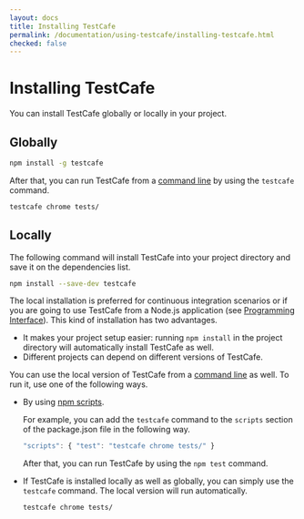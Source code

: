 ```yaml
---
layout: docs
title: Installing TestCafe
permalink: /documentation/using-testcafe/installing-testcafe.html
checked: false
---
```

# Installing TestCafe

You can install TestCafe globally or locally in your project.

## Globally

```bash
npm install -g testcafe
```

After that, you can run TestCafe from a [command line](command-line-interface.md) by using the `testcafe` command.

```bash
testcafe chrome tests/
```

## Locally

The following command will install TestCafe into your project directory and save it on the dependencies list.

```bash
npm install --save-dev testcafe
```

The local installation is preferred for continuous integration scenarios or if you are going to use TestCafe from a Node.js application (see [Programming Interface](programming-interface/README.md)). This kind of installation has two advantages.

* It makes your project setup easier: running `npm install` in the project directory will automatically install TestCafe as well.
* Different projects can depend on different versions of TestCafe.

You can use the local version of TestCafe from a [command line](command-line-interface.md) as well. To run it, use one of the following ways.

* By using [npm scripts](https://docs.npmjs.com/misc/scripts).

    For example, you can add the `testcafe` command to the `scripts` section of the package.json file in the following way.

    ```js
    "scripts": { "test": "testcafe chrome tests/" }
    ```

    After that, you can run TestCafe by using the `npm test` command.

* If TestCafe is installed locally as well as globally, you can simply use the `testcafe` command. The local version will run automatically.

    ```bash
    testcafe chrome tests/
    ```

